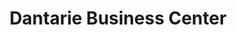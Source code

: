 ---
title: "Dantarie Business Center"
url: /monrovia/dantarie-business-center-un-drive/
shop: clothes
---